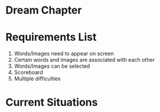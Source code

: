 # Dream Chapter


# Requirements List
1. Words/Images need to appear on screen
2. Certain words and images are associated with each other
3. Words/Images can be selected
4. Scoreboard 
5. Multiple difficulties

# Current Situations  
